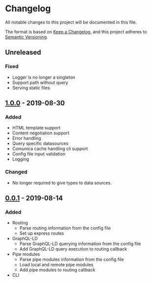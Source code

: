 # Changelog
All notable changes to this project will be documented in this file.

The format is based on [Keep a Changelog](https://keepachangelog.com/en/1.0.0/),
and this project adheres to [Semantic Versioning](https://semver.org/spec/v2.0.0.html).

## Unreleased

### Fixed
- Logger is no longer a singleton
- Support path without query
- Serving static files

## [1.0.0] - 2019-08-30
### Added
- HTML template support
- Content negotiation support
- Error handling
- Query specific datasources
- Comunica cache handling cli support
- Config file input validation
- Logging

### Changed
- No longer required to give types to data sources.

## [0.0.1] - 2019-08-14
### Added
- Routing
    - Parse routing information from the config file
    - Set up express routes
- GraphQL-LD
    - Parse GraphQL-LD querying information from the config file
    - Add GraphQL-LD query execution to routing callback
- Pipe modules
    - Parse pipe modules information from the config file
    - Load local and remote pipe modules
    - Add pipe modules to routing callback
- CLI


[1.0.0]: https://gitlab.ilabt.imec.be/KNoWS/walter/compare/v0.0.1...v1.0.0
[0.0.1]: https://gitlab.ilabt.imec.be/KNoWS/walter/-/tags/v0.0.1

